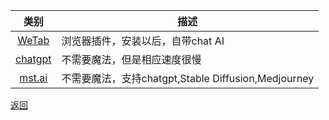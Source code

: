 | 类别   | 描述                                                                                |
|:----:|-----------------------------------------------------------------------------------|
| [WeTab](https://www.wetab.link/) | 浏览器插件，安装以后，自带chat AI |
|[chatgpt](https://chatgptmirror.com/)|不需要魔法，但是相应速度很慢|
|[mst.ai](https://mst.ai/)|不需要魔法，支持chatgpt,Stable Diffusion,Medjourney|


[返回](README.md)
